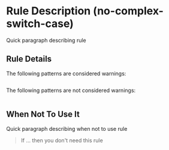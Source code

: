 # Rule Description (no-complex-switch-case)

Quick paragraph describing rule

## Rule Details

The following patterns are considered warnings:

```js
```

The following patterns are not considered warnings:

```js
```

## When Not To Use It

Quick paragraph describing when not to use rule
> If ... then you don't need this rule
